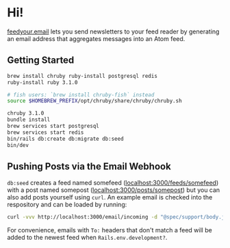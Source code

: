 # Hi!

[feedyour.email](https://feedyour.email) lets you send newsletters to your feed reader by generating an email address that aggregates messages into an Atom feed.

## Getting Started

``` sh
brew install chruby ruby-install postgresql redis
ruby-install ruby 3.1.0

# fish users: `brew install chruby-fish` instead
source $HOMEBREW_PREFIX/opt/chruby/share/chruby/chruby.sh

chruby 3.1.0
bundle install
brew services start postgresql
brew services start redis
bin/rails db:create db:migrate db:seed
bin/dev
```

## Pushing Posts via the Email Webhook

`db:seed` creates a feed named somefeed ([localhost:3000/feeds/somefeed](http://localhost:3000/feeds/somefeed)) with a post named somepost ([localhost:3000/posts/somepost](http://localhost:3000/posts/somepost)) but you can also add posts yourself using `curl`. An example email is checked into the respository and can be loaded by running:

``` sh
curl -vvv http://localhost:3000/email/incoming -d "@spec/support/body.json" -H "Content-Type: application/json"
```

For convenience, emails with `To:` headers that don't match a feed will be added to the newest feed when `Rails.env.development?`.
